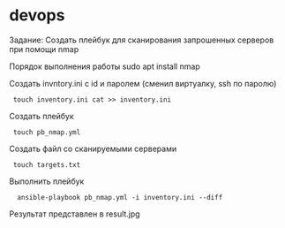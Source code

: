 # devops

Задание: Создать плейбук для сканирования запрошенных серверов при помощи nmap

Порядок выполнения работы
     sudo apt install nmap

Создать invntory.ini с id и паролем (сменил виртуалку, ssh по паролю)

     touch inventory.ini cat >> inventory.ini

Создать плейбук

     touch pb_nmap.yml

Создать файл со сканируемыми серверами

     touch targets.txt
 
Выполнить плейбук

      ansible-playbook pb_nmap.yml -i inventory.ini --diff

Результат представлен в result.jpg
